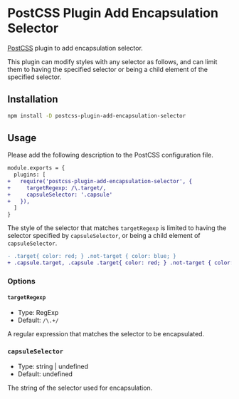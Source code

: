 # PostCSS Plugin Add Encapsulation Selector

[PostCSS](https://postcss.org/) plugin to add encapsulation selector.

This plugin can modify styles with any selector as follows,
and can limit them to having the specified selector or being a child element of the specified selector.

## Installation

```sh
npm install -D postcss-plugin-add-encapsulation-selector
```

## Usage

Please add the following description to the PostCSS configuration file.

```diff
module.exports = {
  plugins: [
+   require('postcss-plugin-add-encapsulation-selector', {
+     targetRegexp: /\.target/,
+     capsuleSelector: '.capsule'
+   }),
  ]
}
```

The style of the selector that matches `targetRegexp` is limited to having the selector specified by `capsuleSelector`, or being a child element of `capsuleSelector`.

```diff
- .target{ color: red; } .not-target { color: blue; }
+ .capsule.target, .capsule .target{ color: red; } .not-target { color: blue; }
```

### Options

#### `targetRegexp`

- Type: RegExp
- Default: `/\.+/`

A regular expression that matches the selector to be encapsulated.

### `capsuleSelector`

- Type: string | undefined
- Default: undefined

The string of the selector used for encapsulation.
